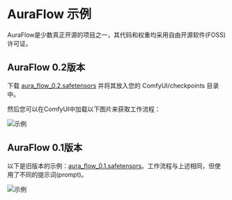 # AuraFlow 示例

AuraFlow是少数真正开源的项目之一，其代码和权重均采用自由开源软件(FOSS)许可证。

## AuraFlow 0.2版本

下载 [aura_flow_0.2.safetensors](https://huggingface.co/fal/AuraFlow-v0.2/blob/main/aura_flow_0.2.safetensors) 并将其放入您的 ComfyUI/checkpoints 目录中。

然后您可以在ComfyUI中加载以下图片来获取工作流程：

![示例](aura_flow_0.2_example.png)

## AuraFlow 0.1版本

以下是旧版本的示例：[aura_flow_0.1.safetensors](https://huggingface.co/fal/AuraFlow/blob/main/aura_flow_0.1.safetensors)。工作流程与上述相同，但使用了不同的提示词(prompt)。

![示例](aura_flow_0.1_example.png)

